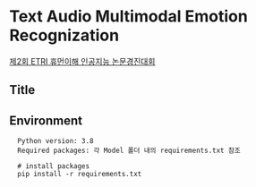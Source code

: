 # Text Audio Multimodal Emotion Recognization
[제2회 ETRI 휴먼이해 인공지능 논문경진대회](https://aifactory.space/competition/detail/2234)

## Title

## Environment

```
  Python version: 3.8
  Required packages: 각 Model 폴더 내의 requirements.txt 참조
```

```
  # install packages
  pip install -r requirements.txt
```

